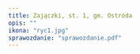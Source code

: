 ```yaml
---
title: Zajączki, st. 1, gm. Ostróda
opis: ""
ikona: "ryc1.jpg"
sprawozdanie: "sprawozdanie.pdf"
---
```

